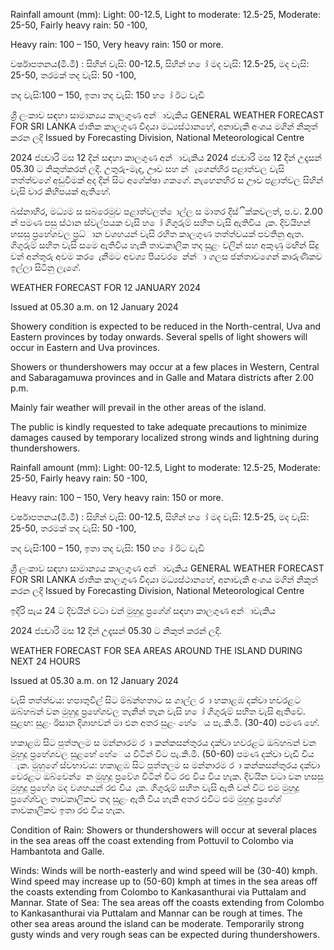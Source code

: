 Rainfall amount (mm): Light: 00-12.5, Light to moderate: 12.5-25, Moderate: 25-50, Fairly heavy rain: 50 -100,

Heavy rain: 100 – 150, Very heavy rain: 150 or more.

වර්ෂාපතනය(මි.මී) : සිහින් වැසි: 00-12.5, සිහින් හ ෝ මද වැසි: 12.5-25, මද වැසි: 25-50, තරමක් තද වැසි: 50 -100,

තද වැසි:100 – 150, ඉතා තද වැසි: 150 හ ෝ ඊට වැඩි

ශ්‍රී ලංකාව සඳහා සාමාන්‍යය කාලගුණ අන්‍ාවැකිය GENERAL WEATHER FORECAST FOR SRI LANKA ජාතික කාලගුණ විදයා මධ්‍යස්ථානහේ, අනාවැකි අංශය මගින් නිකුත් කරන ලදි Issued by Forecasting Division, National Meteorological Centre

2024 ජන්‍වාරි මස 12 දින්‍ සඳහා කාලගුණ අන්‍ාවැකිය 2024 ජන්‍වාරි මස 12 දින්‍ උදෑසන්‍ 05.30 ට නිකුත්කරන්‍ ලදි. උතුරු-මැද, ඌව සහ න්‍ැගෙන්‍හිර පළාත්වල වැසි තත්ත්වගේ අඩුවීමක් අද දින්‍ සිට අගේක්ෂා ගකගේ. නැහෙනහිර ස ඌව පළාත්වල සිහින් වැසි වාර කිහිපයක් ඇතිහේ.

බස්නාහිර, මධ්‍යම ස සබරෙමුව පළාත්වලත් ොල්ල ස මාතර දිස්ික්කවලත්, ප.ව. 2.00 න් පමණ පසු ස්ථාන ස්වල්පයක වැසි හ ෝ ගිගුරුම් සහිත වැසි ඇතිවිය ැක. දිවයිහන් හසසු ප්‍රහේශවල ප්‍රධ්‍ාන වශහයන් වැසි රහිත කාලගුණ තත්ත්වයක් පවතිනු ඇත. ගිගුරුම් සහිත වැසි සමෙ ඇතිවිය හැකි තාවකාලික තද සුළං වලින් සහ අකුණු මඟින් සිදු වන්‍ අන්‍තුරු අවම කර ෙැනීමට අවශ්‍ය පියවර ෙන්න්‍ා ගලස ජන්‍තාවගෙන් කාරුණිකව ඉල්ලා සිටිනු ලැගේ.

WEATHER FORECAST FOR 12 JANUARY 2024

Issued at 05.30 a.m. on 12 January 2024

Showery condition is expected to be reduced in the North-central, Uva and Eastern provinces by today onwards. Several spells of light showers will occur in Eastern and Uva provinces.

Showers or thundershowers may occur at a few places in Western, Central and Sabaragamuwa provinces and in Galle and Matara districts after 2.00 p.m.

Mainly fair weather will prevail in the other areas of the island.

The public is kindly requested to take adequate precautions to minimize damages caused by temporary localized strong winds and lightning during thundershowers.

Rainfall amount (mm): Light: 00-12.5, Light to moderate: 12.5-25, Moderate: 25-50, Fairly heavy rain: 50 -100,

Heavy rain: 100 – 150, Very heavy rain: 150 or more.

වර්ෂාපතනය(මි.මී) : සිහින් වැසි: 00-12.5, සිහින් හ ෝ මද වැසි: 12.5-25, මද වැසි: 25-50, තරමක් තද වැසි: 50 -100,

තද වැසි:100 – 150, ඉතා තද වැසි: 150 හ ෝ ඊට වැඩි

ශ්‍රී ලංකාව සඳහා සාමාන්‍යය කාලගුණ අන්‍ාවැකිය GENERAL WEATHER FORECAST FOR SRI LANKA ජාතික කාලගුණ විදයා මධ්‍යස්ථානහේ, අනාවැකි අංශය මගින් නිකුත් කරන ලදි Issued by Forecasting Division, National Meteorological Centre

ඉදිරි පැය 24 ට දිවයින්‍ වටා වන්‍ මුහුදු ප්‍රගේශ්‍ සඳහා කාලගුණ අන්‍ාවැකිය

2024 ජන්‍වාරි මස 12 දින්‍ උදෑසන්‍ 05.30 ට නිකුත් කරන්‍ ලදි.

WEATHER FORECAST FOR SEA AREAS AROUND THE ISLAND DURING NEXT 24 HOURS

Issued at 05.30 a.m. on 12 January 2024

වැසි තත්ත්වය: හපාතුවිල් සිට ම්බන්හතාට ස ගාල්ල ර ා හකාළඹ දක්වා හවරළට ඔබ්හබන් වන මුහුදු ප්‍රහේශවල තැනින් තැන වැසි හ ෝ ගිගුරුම් සහිත වැසි ඇතිවේ. සුළඟ: සුළං ඊසාන දිශාහවන් මා එන අතර සුළං හේෙය පැ.කි.මී. (30-40) පමණ හේ.

හකාළඹ සිට පුත්තලම ස මන්නාරම ර ා කන්කසන්තුරය දක්වා හවරළට ඔබ්හබන් වන මුහුදු ප්‍රහේශවල සුළහේ හේෙය විටින් විට පැ.කි.මී. (50-60) පමණ දක්වා වැඩි විය ැක. මුහුගේ ස්වභාවය: හකාළඹ සිට පුත්තලම ස මන්නාරම ර ා කන්කසන්තුරය දක්වා වෙරළට ඔබ්වෙන් ෙන මුහුදු ප්‍රවේශ විටින් විට රළු විය විය හැක. දිවයින වටා වන හසසු මුහුදු ප්‍රහේශ මද වශහයන් රළු විය ැක. ගිගුරුම් සහිත වැසි ඇති වන්‍ විට එම මුහුදු ප්‍රගේශ්‍වල තාවකාලිකව තද සුළං ඇති විය හැකි අතර එවිට එම මුහුදු ප්‍රගේශ්‍ තාවකාලිකව ඉතා රළු විය හැක.

Condition of Rain: Showers or thundershowers will occur at several places in the sea areas off the coast extending from Pottuvil to Colombo via Hambantota and Galle.

Winds: Winds will be north-easterly and wind speed will be (30-40) kmph. Wind speed may increase up to (50-60) kmph at times in the sea areas off the coasts extending from Colombo to Kankasanthurai via Puttalam and Mannar. State of Sea: The sea areas off the coasts extending from Colombo to Kankasanthurai via Puttalam and Mannar can be rough at times. The other sea areas around the island can be moderate. Temporarily strong gusty winds and very rough seas can be expected during thundershowers.